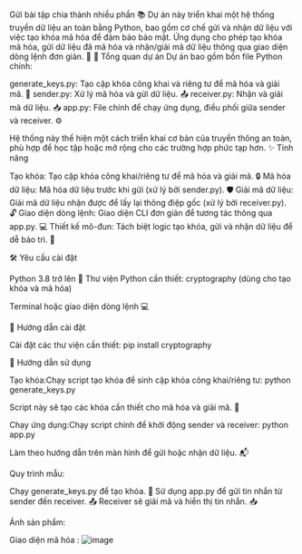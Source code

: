 Gửi bài tập chia thành nhiều phần 📚
Dự án này triển khai một hệ thống truyền dữ liệu an toàn bằng Python, bao gồm cơ chế gửi và nhận dữ liệu với việc tạo khóa mã hóa để đảm bảo bảo mật. Ứng dụng cho phép tạo khóa mã hóa, gửi dữ liệu đã mã hóa và nhận/giải mã dữ liệu thông qua giao diện dòng lệnh đơn giản. 🚀
📖 Tổng quan dự án
Dự án bao gồm bốn file Python chính:

generate_keys.py: Tạo cặp khóa công khai và riêng tư để mã hóa và giải mã. 🔑
sender.py: Xử lý mã hóa và gửi dữ liệu. 📤
receiver.py: Nhận và giải mã dữ liệu. 📥
app.py: File chính để chạy ứng dụng, điều phối giữa sender và receiver. ⚙️

Hệ thống này thể hiện một cách triển khai cơ bản của truyền thông an toàn, phù hợp để học tập hoặc mở rộng cho các trường hợp phức tạp hơn.
✨ Tính năng

Tạo khóa: Tạo cặp khóa công khai/riêng tư để mã hóa và giải mã. 🔒
Mã hóa dữ liệu: Mã hóa dữ liệu trước khi gửi (xử lý bởi sender.py). 🛡️
Giải mã dữ liệu: Giải mã dữ liệu nhận được để lấy lại thông điệp gốc (xử lý bởi receiver.py). 🔓
Giao diện dòng lệnh: Giao diện CLI đơn giản để tương tác thông qua app.py. 💻
Thiết kế mô-đun: Tách biệt logic tạo khóa, gửi và nhận dữ liệu để dễ bảo trì. 🧩

🛠️ Yêu cầu cài đặt

Python 3.8 trở lên 🐍
Thư viện Python cần thiết:
cryptography (dùng cho tạo khóa và mã hóa)


Terminal hoặc giao diện dòng lệnh 💻

🔧 Hướng dẫn cài đặt


Cài đặt các thư viện cần thiết:
pip install cryptography



🚀 Hướng dẫn sử dụng

Tạo khóa:Chạy script tạo khóa để sinh cặp khóa công khai/riêng tư:
python generate_keys.py

Script này sẽ tạo các khóa cần thiết cho mã hóa và giải mã. 🔑

Chạy ứng dụng:Chạy script chính để khởi động sender và receiver:
python app.py

Làm theo hướng dẫn trên màn hình để gửi hoặc nhận dữ liệu. 📬

Quy trình mẫu:

Chạy generate_keys.py để tạo khóa. 🔑
Sử dụng app.py để gửi tin nhắn từ sender đến receiver. 📤
Receiver sẽ giải mã và hiển thị tin nhắn. 📥

Ảnh sản phẩm:

Giao diện mã hóa :
![image](https://github.com/user-attachments/assets/7b40af9d-fb17-40e0-941d-72f1c319f762)



